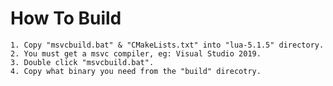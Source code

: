 # How To Build

    1. Copy "msvcbuild.bat" & "CMakeLists.txt" into "lua-5.1.5" directory.
    2. You must get a msvc compiler, eg: Visual Studio 2019.
    3. Double click "msvcbuild.bat".
    4. Copy what binary you need from the "build" direcotry.
